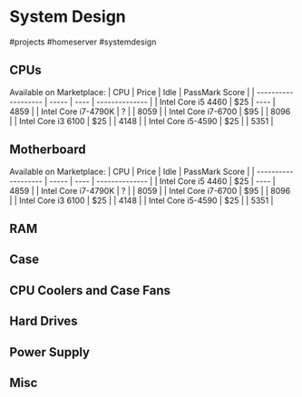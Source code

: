 # System Design
#projects #homeserver #systemdesign

## CPUs
Available on Marketplace:
| CPU                 | Price | Idle | PassMark Score |
| ------------------- | ----- | ---- | -------------- |
| Intel Core i5 4460  | $25   | ---- | 4859           |
| Intel Core i7-4790K | ?     |      | 8059           |
| Intel Core i7-6700  | $95   |      | 8096           |
| Intel Core i3 6100  | $25   |      | 4148           |
| Intel Core i5-4590  | $25   |      | 5351           |


## Motherboard
Available on Marketplace:
| CPU                 | Price | Idle | PassMark Score |
| ------------------- | ----- | ---- | -------------- |
| Intel Core i5 4460  | $25   | ---- | 4859           |
| Intel Core i7-4790K | ?     |      | 8059           |
| Intel Core i7-6700  | $95   |      | 8096           |
| Intel Core i3 6100  | $25   |      | 4148           |
| Intel Core i5-4590  | $25   |      | 5351           |



## RAM

## Case

## CPU Coolers and Case Fans

## Hard Drives

## Power Supply

## Misc